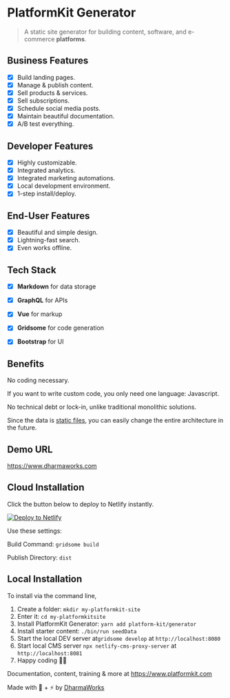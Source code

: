 # PlatformKit Generator

> A static site generator for building content, software, and e-commerce **platforms**.

## Business Features
- [x] Build landing pages.
- [x] Manage & publish content.
- [x] Sell products & services.
- [x] Sell subscriptions.
- [x] Schedule social media posts.
- [x] Maintain beautiful documentation.
- [x] A/B test everything.

## Developer Features
- [x] Highly customizable.
- [x] Integrated analytics.
- [x] Integrated marketing automations.
- [x] Local development environment.
- [x] 1-step install/deploy.

## End-User Features
- [x] Beautiful and simple design.
- [x] Lightning-fast search.
- [x] Even works offline.

## Tech Stack
- [x] **Markdown** for data storage
- [x] **GraphQL** for APIs
- [x] **Vue** for markup
- [x] **Gridsome** for code generation
- [x] **Bootstrap** for UI


## Benefits

No coding necessary.

If you want to write custom code, you only need one language: Javascript.

No technical debt or lock-in, unlike traditional monolithic solutions.

Since the data is [static files](https://daringfireball.net/projects/markdown/), you can easily change the entire architecture in the future.


## Demo URL

<a href="https://www.dharmaworks.com" target="_blank">https://www.dharmaworks.com</a>


## Cloud Installation

Click the button below to deploy to Netlify instantly.

<a href="https://app.netlify.com/start/deploy?repository=https://github.com/platform-kit/generator"><img src="https://www.netlify.com/img/deploy/button.svg" alt="Deploy to Netlify"></a>

Use these settings:

Build Command: `gridsome build`

Publish Directory: `dist`

## Local Installation

To install via the command line,

1. Create a folder: `mkdir my-platformkit-site` 
2. Enter it: `cd my-platformkitsite`
3. Install PlatformKit Generator: `yarn add platform-kit/generator`
4. Install starter content: `./bin/run seedData`
5. Start the local DEV server at`gridsome develop` at `http://localhost:8080`
6. Start local CMS server `npx netlify-cms-proxy-server` at `http://localhost:8081` 
7. Happy coding 🎉🙌

Documentation, content, training & more at https://www.platformkit.com 

Made with 💖 + ⚡ by [DharmaWorks](https://www.dharmaworks.com)
